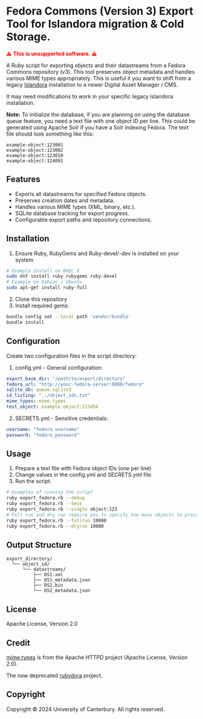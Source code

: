 # Fedora Commons (Version 3) Export Tool for Islandora migration & Cold Storage. 

<span style="color: red">**⚠️ This is unsupported software. ⚠️**</span>

A Ruby script for exporting objects and their datastreams from a Fedora Commons repository (v3). This tool preserves object metadata and handles various MIME types appropriately. This is useful it you want to shift from a legacy [Islandora](https://www.islandora.ca/) installation to a newer Digital Asset Manager / CMS. 

It may need modifications to work in your specific legacy Islandora installation.

**Note:** To initialize the database, if you are planning on using the database queue feature, you need a text file with one object ID per line. This could be generated using Apache Solr if you have a Solr indexing Fedora. The text file should look something like this:

```
example-object:123001
example-object:123002
example-object:123010
example-object:124091
```

## Features

- Exports all datastreams for specified Fedora objects.
- Preserves creation dates and metadata.
- Handles various MIME types (XML, binary, etc.).
- SQLite database tracking for export progress.
- Configurable export paths and repository connections.

## Installation

1. Ensure Ruby, RubyGems and Ruby-devel/-dev is installed on your system 

```bash
# Example Install on RHEL 9
sudo dnf install ruby rubygems ruby-devel
# Example on Debian / Ubuntu 
sudo apt-get install ruby-full
```

2. Clone this repository
3. Install required gems:

```bash
bundle config set --local path 'vendor/bundle'
bundle install
```

## Configuration

Create two configuration files in the script directory:

1. config.yml - General configuration:

```yaml
export_base_dir: "/path/to/export/directory"
fedora_url: "http://your-fedora-server:8080/fedora"
sqlite_db: queue.sqlite3
id_listing: "../object_ids.txt"
mime_types: mime.types
test_object: example-object:123456
```

2. SECRETS.yml - Sensitive credentials:

```yaml
username: "fedora_username"
password: "fedora_password"
```

## Usage 

1. Prepare a text file with Fedora object IDs (one per line)
2. Change values in the config.yml and SECRETS.yml file.
2. Run the script.

```bash
# Examples of running the script
ruby export_fedora.rb --debug
ruby export_fedora.rb --test
ruby export_fedora.rb --single object:123
# Full run and dry run require you to specify how many objects to process
ruby export_fedora.rb --fullrun 10000
ruby export_fedora.rb --dryrun 10000
```

## Output Structure

```
export_directory/
  └── object_id/
      └── datastreams/
          ├── DS1.xml
          ├── DS1_metadata.json
          ├── DS2.bin
          └── DS2_metadata.json
```

## License

Apache License, Version 2.0

## Credit

[mime.types](https://svn.apache.org/repos/asf/httpd/httpd/trunk/docs/conf/mime.types) is from the Apache HTTPD project (Apache License, Version 2.0). 

The now deprecated [rubydora](https://github.com/samvera-deprecated/rubydora) project. 

## Copyright

Copyright © 2024 University of Canterbury. All rights reserved.